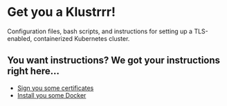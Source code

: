 # Get you a Klustrrr!
Configuration files, bash scripts, and instructions for setting up a TLS-enabled,
containerized Kubernetes cluster.

## You want instructions? We got your instructions right here...

* [Sign you some certificates](docs/CERTS.md)
* [Install you some Docker](docs/INSTALL.md)
